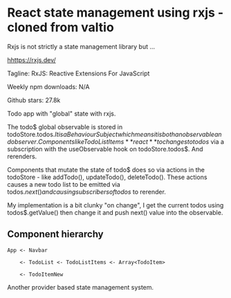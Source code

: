 # React state management using rxjs - cloned from valtio

Rxjs is not strictly a state management library but ...

<hhttps://rxjs.dev/>

Tagline: RxJS: Reactive Extensions For JavaScript

Weekly npm downloads: N/A

Github stars: 27.8k

Todo app with "global" state with rxjs.

The todo$ global observable is stored in todoStore.todos$. It is a BehaviourSubject which means it is both an observable and observer.
Components like TodoListItems **react** to changes to todos$ via a subscription with the useObservable hook on todoStore.todos$. And rerenders.

Components that mutate the state of todo$ does so via actions in the todoStore - like addTodo(), updateTodo(), deleteTodo().
These actions causes a new todo list to be emitted via todos$.next() and causing subscribers of todos$ to rerender.

My implementation is a bit clunky "on change", I get the current todos using todos$.getValue() then change it and push next() value into the observable.

## Component hierarchy

    App <- Navbar

        <- TodoList <- TodoListItems <- Array<TodoItem>

        <- TodoItemNew

Another provider based state management system.
